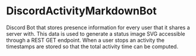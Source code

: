 # DiscordActivityMarkdownBot
Discord Bot that stores presence information for every user that it shares a server with. This data is used to generate a status image SVG accessible through a REST GET endpoint. When a user stops an activity the timestamps are stored so that the total activity time can be computed. 
